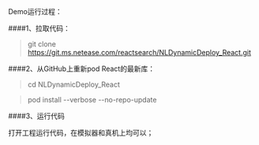 Demo运行过程：

####1、拉取代码：

>git clone https://git.ms.netease.com/reactsearch/NLDynamicDeploy_React.git

####2、从GitHub上重新pod React的最新库：

>cd NLDynamicDeploy_React 

>pod install --verbose --no-repo-update


####3、运行代码

打开工程运行代码，在模拟器和真机上均可以；














